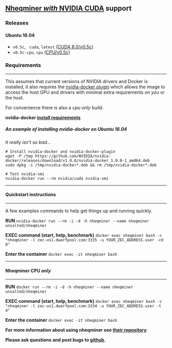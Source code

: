 ## [Nheqminer *with* NVIDIA CUDA](https://github.com/unsalted/docker-nheqminer-cuda) support

### Releases

#### Ubuntu 16.04
- `v0.5c`, ` cuda`, `latest` [(CUDA 8.0/v0.5c)](https://github.com/unsalted/docker-nheqminer-cuda/blob/master/Dockerfile)
- `v0.5c-cpu`, `cpu` [(CPU/v0.5c)](https://github.com/unsalted/docker-nheqminer-cuda/blob/cpu/Dockerfile)

### Requirements
---
This assumes that current versions of NVIDIA drivers and Docker is installed, it also requires the [nvidia-docker plugin](https://github.com/NVIDIA/nvidia-docker) which allows the image to access the host GPU and drivers with minimal extra requirements on *you* or  the host.

For convenience there is also a *cpu only* build.

**nvidia-docker [install requirements](https://github.com/NVIDIA/nvidia-docker/wiki/Installation)**

##### An example of installing nvidia-docker on Ubuntu 16.04
*It really isn't so bad...*
```
# Install nvidia-docker and nvidia-docker-plugin
wget -P /tmp https://github.com/NVIDIA/nvidia-docker/releases/download/v1.0.0/nvidia-docker_1.0.0-1_amd64.deb
sudo dpkg -i /tmp/nvidia-docker*.deb && rm /tmp/nvidia-docker*.deb

# Test nvidia-smi
nvidia-docker run --rm nvidia/cuda nvidia-smi

```
---

#### Quickstart instructions
---
A few examples commands to help get things up and running quickly.

**RUN**
`nvidia-docker run --rm -i -d -h nheqminer --name nheqminer unsalted/nheqminer`

**EXEC command (start, help, benchmark)**
`docker exec nheqminer bash -c "nheqminer -l zec-us1.dwarfpool.com:3335 -u YOUR_ZEC_ADDRESS.user -cd 0"`

**Enter the container**
`docker exec -it nheqminer bash`

---
#### Nheqminer CPU *only*
---

**RUN**
`docker run --rm -i -d -h nheqminer --name nheqminer unsalted/nheqminer`

**EXEC command (start, help, benchmark)**
`docker exec nheqminer bash -c "nheqminer -l zec-us1.dwarfpool.com:3334 -u YOUR_ZEC_ADDRESS.user -t 4"`

**Enter the container**
`docker exec -it nheqminer bash`


**For more information about using nheqminer see [their repository](https://github.com/nicehash/nheqminer)**.

**Please ask questions and post bugs to [github](https://github.com/unsalted/docker-nheqminer-cuda).**
